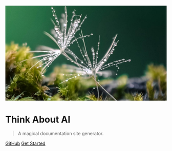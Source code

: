 ![logo](logo.png)

# Think About AI 

> A magical documentation site generator.

[GitHub](https://github.com/docsifyjs/docsify/)
[Get Started](README.md)
